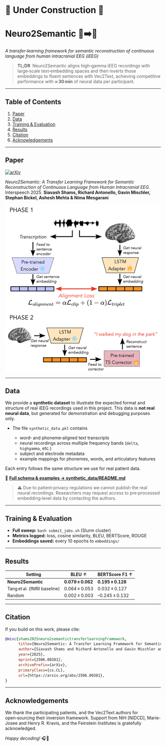 # 🚧 Under Construction 🚧

# Neuro2Semantic 🧠➡️💬

*A transfer‑learning framework for semantic reconstruction of continuous language from human intracranial EEG (iEEG)*

> **TL;DR** Neuro2Semantic aligns high‑gamma iEEG recordings with large‑scale text‑embedding spaces and then inverts those embeddings to fluent sentences with Vec2Text, achieving competitive performance with **≈ 30 min** of neural data per participant.

---


## Table of Contents

1. [Paper](#paper)
2. [Data](#data)
3. [Training & Evaluation](#training--evaluation)
4. [Results](#results)
5. [Citation](#citation)
6. [Acknowledgements](#acknowledgements)

---

## Paper

[![arXiv](https://img.shields.io/badge/arXiv-2506.00381-b31b1b.svg)](https://arxiv.org/abs/2506.00381)

*Neuro2Semantic: A Transfer Learning Framework for Semantic Reconstruction of Continuous Language from Human Intracranial EEG.* Interspeech 2025.
**Siavash Shams, Richard Antonello, Gavin Mischler, Stephan Bickel, Ashesh Mehta & Nima Mesgarani**

<img src="docs/Fig1.png" alt="Figure 2A from the paper" width="500"/>

---

## Data

We provide a **synthetic dataset** to illustrate the expected format and structure of real iEEG recordings used in this project. This data is **not real neural data**, but generated for demonstration and debugging purposes only.

* The file `synthetic_data.pkl` contains

  * word‑ and phoneme‑aligned text transcripts
  * neural recordings across multiple frequency bands (`delta`, `highgamma`, etc.)
  * subject and electrode metadata
  * example mappings for phonemes, words, and articulatory features

Each entry follows the same structure we use for real patient data.

📄 **[Full schema & examples → synthetic\_data/README.md](synthetic_data/README.md)**

> ⚠️ Due to patient‑privacy regulations we cannot publish the real neural recordings. Researchers may request access to pre‑processed embedding‑level data by contacting the authors.

---

## Training & Evaluation

* **Full sweep:** `bash submit_jobs.sh` (Slurm cluster)
* **Metrics logged:** loss, cosine similarity, BLEU, BERTScore, ROUGE
* **Embeddings saved:** every 10 epochs to `embeddings/`

---

## Results

| Setting                     | BLEU ↑            | BERTScore F1 ↑    |
| --------------------------- | ----------------- | ----------------- |
| **Neuro2Semantic**          | **0.079 ± 0.062** | **0.195 ± 0.128** |
| Tang et al. (fMRI baseline) | 0.064 ± 0.053     | 0.032 ± 0.127     |
| Random                      | 0.002 ± 0.003     | –0.245 ± 0.132    |


---

## Citation

If you build on this work, please cite:

```bibtex
@misc{shams2025neuro2semantictransferlearningframework,
      title={Neuro2Semantic: A Transfer Learning Framework for Semantic Reconstruction of Continuous Language from Human Intracranial EEG}, 
      author={Siavash Shams and Richard Antonello and Gavin Mischler and Stephan Bickel and Ashesh Mehta and Nima Mesgarani},
      year={2025},
      eprint={2506.00381},
      archivePrefix={arXiv},
      primaryClass={cs.CL},
      url={https://arxiv.org/abs/2506.00381}, 
}
```

---

## Acknowledgements

We thank the participating patients, and the Vec2Text authors for open‑sourcing their inversion framework. Support from NIH \[NIDCD], Marie-Josee and Henry R. Kravis, and the Feinstein Institutes is gratefully acknowledged.

*Happy decoding!* 🎧📝

